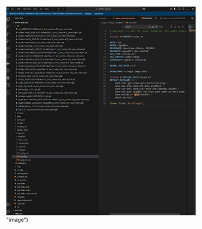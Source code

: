 ![Alt text](https://raw.githubusercontent.com/Anthony-Lloyd/change-openwrt-builder-defaults/refs/heads/main/Pasted%20image.png) "image")
